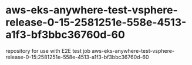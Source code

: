 # aws-eks-anywhere-test-vsphere-release-0-15-2581251e-558e-4513-a1f3-bf3bbc36760d-60
repository for use with E2E test job aws-eks-anywhere-test-vsphere-release-0-15:2581251e-558e-4513-a1f3-bf3bbc36760d-60

